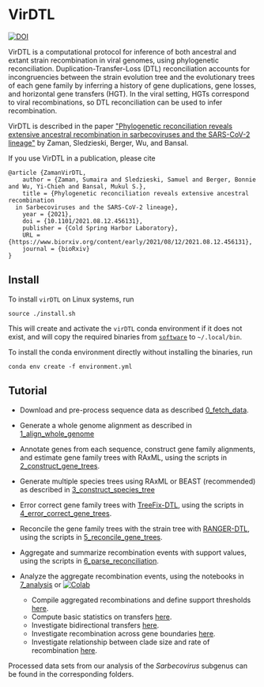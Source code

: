 # VirDTL
[![DOI](https://zenodo.org/badge/DOI/10.5281/zenodo.5247195.svg)](https://doi.org/10.5281/zenodo.5247195)

VirDTL is a computational protocol for inference of both ancestral and extant
strain recombination in viral genomes, using phylogenetic reconciliation.
Duplication-Transfer-Loss (DTL) reconciliation accounts for incongruencies
between the strain evolution tree and the evolutionary trees of each gene
family by inferring a history of gene duplications, gene losses, and
horizontal gene transfers (HGT). In the viral setting, HGTs correspond to
viral recombinations, so DTL reconciliation can be used to infer
recombination. 

VirDTL is described in the paper ["Phylogenetic reconciliation reveals 
extensive ancestral recombination in sarbecoviruses and the SARS-CoV-2 
lineage"](https://www.biorxiv.org/content/10.1101/2021.08.12.456131v1) by Zaman, Sledzieski, Berger, Wu, and Bansal.

If you use VirDTL in a publication, please cite

```
@article {ZamanVirDTL,
	author = {Zaman, Sumaira and Sledzieski, Samuel and Berger, Bonnie and Wu, Yi-Chieh and Bansal, Mukul S.},
	title = {Phylogenetic reconciliation reveals extensive ancestral recombination 
  in Sarbecoviruses and the SARS-CoV-2 lineage},
	year = {2021},
	doi = {10.1101/2021.08.12.456131},
	publisher = {Cold Spring Harbor Laboratory},
	URL = {https://www.biorxiv.org/content/early/2021/08/12/2021.08.12.456131},
	journal = {bioRxiv}
}
```

## Install
To install `virDTL` on Linux systems, run
```
source ./install.sh
```
This will create and activate the `virDTL` conda environment if it does not
exist, and will copy the required binaries from 
[`software`](https://github.com/suz11001/virDTL/tree/main/software)
to `~/.local/bin`.

To install the conda environment directly without installing the binaries, run
```
conda env create -f environment.yml
```

## Tutorial

- Download and pre-process sequence data as described [0_fetch_data](https://github.com/suz11001/virDTL/tree/main/0_fetch_data).  
- Generate a whole genome alignment as described in [1_align_whole_genome](https://github.com/suz11001/virDTL/tree/main/1_align_whole_genome)
- Annotate genes from each sequence, construct gene family alignments, and
estimate gene family trees with RAxML, using the scripts in [2_construct_gene_trees](https://github.com/suz11001/virDTL/tree/main/2_construct_gene_trees).  
- Generate multiple species trees using RAxML or BEAST (recommended) as described in [3_construct_species_tree](https://github.com/suz11001/virDTL/tree/main/3_construct_species_tree)
- Error correct gene family trees with [TreeFix-DTL](http://compbio.mit.edu/treefix/tutorial.html),
using the scripts in [4_error_correct_gene_trees](https://github.com/suz11001/virDTL/tree/main/4_error_correct_gene_trees).
- Reconcile the gene family trees with the strain tree with 
[RANGER-DTL](https://compbio.engr.uconn.edu/software/ranger-dtl/), using the 
scripts in 
[5_reconcile_gene_trees](https://github.com/suz11001/virDTL/tree/main/5_reconcile_gene_trees).
- Aggregate and summarize recombination events with support values, using the
scripts in 
[6_parse_reconciliation](https://github.com/suz11001/virDTL/tree/main/6_parse_reconciliation).
- Analyze the aggregate recombination events, using the notebooks in
[7_analysis](https://github.com/suz11001/virDTL/tree/main/7_analysis) or [![Colab](https://colab.research.google.com/assets/colab-badge.svg)](https://colab.research.google.com/drive/1W0zNutKE4sSduYw5hlYm7pgUCD-VSUBo?usp=sharing)

  - Compile aggregated recombinations and define support thresholds [here](https://github.com/suz11001/virDTL/blob/main/7_analysis/00_Clean_Aggregate_Recombinations.ipynb).
  - Compute basic statistics on transfers [here](https://github.com/suz11001/virDTL/blob/main/7_analysis/01_Basic_Statistics.ipynb).
  - Investigate bidirectional transfers [here](https://github.com/suz11001/virDTL/blob/main/7_analysis/02_Bidirectional_Transfers.ipynb).
  - Investigate recombination across gene boundaries [here](https://github.com/suz11001/virDTL/blob/main/7_analysis/03_Grouped_Transfers.ipynb).
  - Investigate relationship between clade size and rate of recombination [here](https://github.com/suz11001/virDTL/blob/main/7_analysis/04_Recombination_by_Clade_Size.ipynb).

Processed data sets from our analysis of the _Sarbecovirus_ subgenus can be
found in the corresponding folders.
